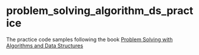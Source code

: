# problem_solving_algorithm_ds_practice

The practice code samples following the book [Problem Solving with Algorithms and Data Structures](https://runestone.academy/runestone/static/pythonds/index.html)



